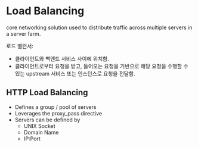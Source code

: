 # Load Balancing

core networking solution used to distribute traffic across multiple servers in a server farm.

로드 밸런서:

- 클라이언트와 백엔드 서비스 사이에 위치함.
- 클라이언트로부터 요청을 받고, 들어오는 요청을 기반으로 해당 요청을 수행할 수 있는 upstream 서비스 또는 인스턴스로 요청을 전달함.

## HTTP Load Balancing

- Defines a group / pool of servers
- Leverages the proxy_pass directive
- Servers can be defined by
  - UNIX Socket
  - Domain Name
  - IP:Port
